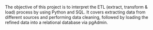 The objective of this project is to interpret the ETL (extract, transform & load) process by using Python and SQL. It covers extracting data from different sources and performing data cleaning, followed by loading the refined data into a relational database via pgAdmin. 
